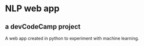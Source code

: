 # NLP web app
## a devCodeCamp project
A web app created in python to experiment with machine learning.
